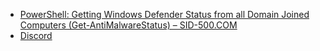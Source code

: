 
- [PowerShell: Getting Windows Defender Status from all Domain Joined Computers (Get-AntiMalwareStatus) – SID-500.COM](https://sid-500.com/2018/08/27/powershell-getting-windows-defender-status-from-all-domain-joined-computers-get-antimalwarestatus/)
- [Discord](https://discordapp.com/channels/645422618207453194/675509619266813952/727851080976826378)
